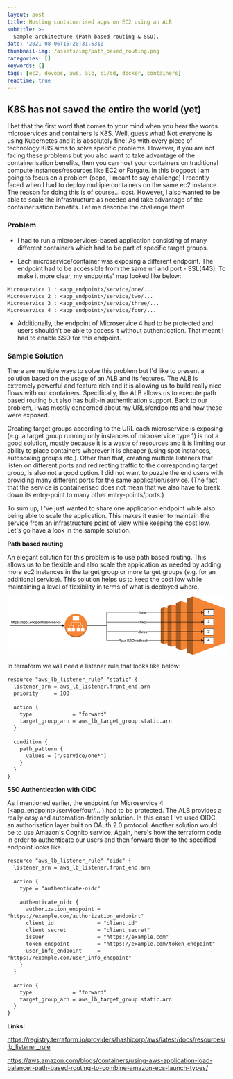 ```yaml
---
layout: post
title: Hosting containerised apps on EC2 using an ALB
subtitle: >-
  Sample architecture (Path based routing & SSO).
date: '2021-08-06T15:20:31.531Z'
thumbnail-img: /assets/img/path_based_routing.png
categories: []
keywords: []
tags: [ec2, devops, aws, alb, ci/cd, docker, containers]
readtime: true
---
```


## K8S has not saved the entire the world (yet)

I bet that the first word that comes to your mind when you hear the words microservices and containers is K8S. Well, guess what! Not everyone is using Kubernetes and it is absolutely fine! As with every piece of technology K8S aims to solve specific problems. However, if you are not facing these problems but you also want to take advantage of the containerisation benefits, then you can host your containers on traditional compute instances/resources like EC2 or Fargate. In this blogpost I am going to focus on a problem (oops, I meant to say challenge) I recently faced when I had to deploy multiple containers on the same ec2 instance. The reason for doing this is of course... cost. However, I also wanted to be able to scale the infrastructure as needed and take advantage of the containerisation benefits. Let me describe the challenge then!

### Problem

- I had to run a microservices-based application consisting of many different containers which had to be part of specific target groups.

- Each microservice/container was exposing a different endpoint. The endpoint had to be accessible from the same url and port - SSL(443). To make it more clear, my endpoints' map  looked like below:

```
Microservice 1 : <app_endpoint>/service/one/...
Microservice 2 : <app_endpoint>/service/two/...
Microservice 3 : <app_endpoint>/service/three/...
Microservice 4 : <app_endpoint>/service/four/...
```

- Additionally, the endpoint of Microservice 4 had to be protected and users shouldn't be able to access it without authentication. That meant I had to enable SSO for this endpoint.

### Sample Solution

There are multiple ways to solve this problem but I'd like to present a solution based on the usage of an ALB and its features. The ALB is extremely powerful and feature rich and it is allowing us to build really nice flows with our containers. Specifically, the ALB allows us to execute path based routing but also has built-in authentication support. Back to our problem, I was mostly concerned about my URLs/endpoints and how these were exposed.

Creating target groups according to the URL each microservice is exposing (e.g. a target group running only instances of microservice type 1) is not a good solution, mostly because it is a waste of resources and it is limiting our ability to place containers wherever it is cheaper (using spot instances, autoscaling groups etc.). Other than that, creating multiple listeners that listen on different ports and redirecting traffic to the corresponding target group, is also not a good option. I did not want to puzzle the end users with providing many different ports for the same application/service. (The fact that the service is containerised does not mean that we also have to break down its entry-point to many other entry-points/ports.)

To sum up, I 've just wanted to share one application endpoint while also being able to scale the application. This makes it easier to maintain the service from an infrastructure point of view while keeping the cost low. Let's go have a look in the sample solution.

**Path based routing**

An elegant solution for this problem is to use path based routing. This allows us to be flexible and also scale the application as needed by adding more ec2 instances in the target group or more target groups (e.g. for an additional service). This solution helps us to keep the cost low while maintaining a level of flexibility in terms of what is deployed where.

<p align="center">
  <img src="/assets/img/path_based_routing.png">
</p>


In terraform we will need a listener rule that looks like below:

```
resource "aws_lb_listener_rule" "static" {
  listener_arn = aws_lb_listener.front_end.arn
  priority     = 100

  action {
    type             = "forward"
    target_group_arn = aws_lb_target_group.static.arn
  }

  condition {
    path_pattern {
      values = ["/service/one*"]
    }
  }
}
```

**SSO Authentication with OIDC**

As I mentioned earlier, the endpoint for Microservice 4 (<app_endpoint>/service/four/... ) had to be protected. The ALB provides a really
easy and automation-friendly solution. In this case I 've used OIDC, an authorisation layer built on OAuth 2.0 protocol. Another solution would be to use Amazon's Cognito service. Again, here's how the terraform code in order to authenticate our users and then forward them to the specified endpoint looks like.

```
resource "aws_lb_listener_rule" "oidc" {
  listener_arn = aws_lb_listener.front_end.arn

  action {
    type = "authenticate-oidc"

    authenticate_oidc {
      authorization_endpoint = "https://example.com/authorization_endpoint"
      client_id              = "client_id"
      client_secret          = "client_secret"
      issuer                 = "https://example.com"
      token_endpoint         = "https://example.com/token_endpoint"
      user_info_endpoint     = "https://example.com/user_info_endpoint"
    }
  }

  action {
    type             = "forward"
    target_group_arn = aws_lb_target_group.static.arn
  }
}
```


**Links:**

<https://registry.terraform.io/providers/hashicorp/aws/latest/docs/resources/lb_listener_rule>

<https://aws.amazon.com/blogs/containers/using-aws-application-load-balancer-path-based-routing-to-combine-amazon-ecs-launch-types/>
